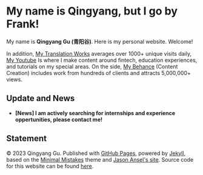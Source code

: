 # My name is Qingyang, but I go by Frank!

My name is **Qingyang Gu (青阳谷)**. Here is my personal website. Welcome!

In addition, [My Translation Works](https://www.youtube.com/@XiaoLaoBanEkko) averages over 1000+ unique visits daily, [My Youtube](https://www.youtube.com/channel/UCrtZPHiMmPjwVA-JHE4Epqg) Is where I make content around fintech, education experiences, and tutorials on my special areas. On the side, [My Behance](https://www.behance.net/frankqgu) (Content Creation) includes work from hundreds of clients and attracts 5,000,000+ views.

## Update and News

- **[News] I am actively searching for internships and experience oppertunities, please contact me!**

## Statement

© 2023 Qingyang Gu. Published with [GitHub Pages](https://pages.github.com/), powered by [Jekyll](https://jekyllrb.com/), based on the [Minimal Mistakes](https://mademistakes.com/) theme and [Jason Ansel's site](https://github.com/jansel/jansel.github.io). Source code for this website can be found [here](https://github.com/frankqgu/frankqgu.github.io).
